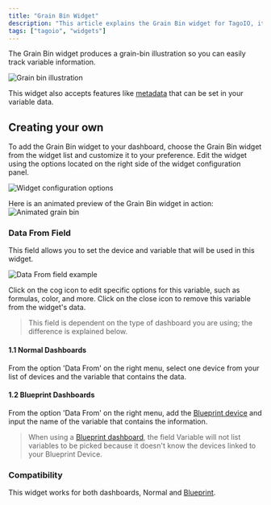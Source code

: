 ```yaml
---
title: "Grain Bin Widget"
description: "This article explains the Grain Bin widget for TagoIO, its purpose, and how to add and customize it on your dashboard. It also notes that the widget accepts metadata set in your variable data."
tags: ["tagoio", "widgets"]
---
```

The Grain Bin widget produces a grain-bin illustration so you can easily track variable information.

![Grain bin illustration](/docs_imagem/tagoio/grain-bin-widget-2.png)

This widget also accepts features like [metadata](../data-management/metadata) that can be set in your variable data.

## Creating your own

To add the Grain Bin widget to your dashboard, choose the Grain Bin widget from the widget list and customize it to your preference. Edit the widget using the options located on the right side of the widget configuration panel.

![Widget configuration options](/docs_imagem/tagoio/grain-bin-widget-2.png)

Here is an animated preview of the Grain Bin widget in action:
![Animated grain bin](https://cdn.elev.io/file/uploads/8Kr8tD8c3s2gigLME_FvaA_bT6A7DbPNHE1DBsJtJDw/mbRPaaj-mJq_C6zAQwjOYmINbvCO0oDZAxWu0RlSMYQ/grainbin-Ya8.gif)

### Data From Field

This field allows you to set the device and variable that will be used in this widget.

![Data From field example](https://cdn.elev.io/file/uploads/VkSrjeSoWpdg7LeGdh2jKUEagxh0dd_cO83j6HUV_6s/e8-MfiCj5RwAfHTvlBRuj35BF4akrnZU7huPEjZZf_c/1623008017802-7Qs.png)

Click on the cog icon to edit specific options for this variable, such as formulas, color, and more. Click on the close icon to remove this variable from the widget's data.

> This field is dependent on the type of dashboard you are using; the difference is explained below.

#### 1.1 Normal Dashboards

From the option 'Data From' on the right menu, select one device from your list of devices and the variable that contains the data.

#### 1.2 Blueprint Dashboards

From the option 'Data From' on the right menu, add the [Blueprint device](/tagoio/blueprint-devices-entities) and input the name of the variable that contains the information.

> When using a [Blueprint dashboard](/tagoio/blueprint-dashboard), the field Variable will not list variables to be picked because it doesn't know the devices linked to your Blueprint Device.

### Compatibility

This widget works for both dashboards, Normal and [Blueprint](/tagoio/blueprint-dashboard).